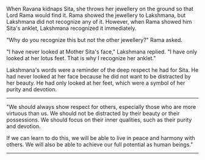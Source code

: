 When Ravana kidnaps Sita, she throws her jewellery on the ground so that Lord Rama would find it. Rama showed the jewellery to Lakshmana, but Lakshmana did not recognize any of it. However, when Rama showed him Sita's anklet, Lakshmana recognized it immediately.

<ImageHandler src="ram_laxman.png" alt="Smash Prop drills" h={} w={} />

"Why do you recognize this but not the other jewellery?" Rama asked.

"I have never looked at Mother Sita's face," Lakshmana replied. "I have only looked at her lotus feet. That is why I recognize her anklet."

Lakshmana's words were a reminder of the deep respect he had for Sita. He had never looked at her face because he did not want to be distracted by her beauty. He had only looked at her feet, which were a symbol of her purity and devotion.


------------------------------------------------------------

"We should always show respect for others, especially those who are more virtuous than us. We should not be distracted by their beauty or their possessions. We should focus on their inner qualities, such as their purity and devotion.

If we can learn to do this, we will be able to live in peace and harmony with others. We will also be able to achieve our full potential as human beings."

------------------------------------------------------------
